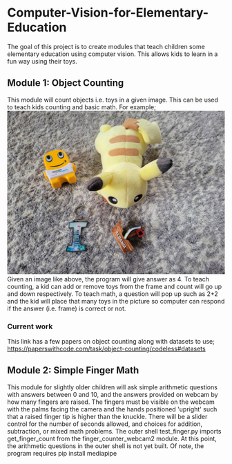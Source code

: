 # Computer-Vision-for-Elementary-Education

The goal of this project is to create modules that teach children some elementary education using computer vision. This allows kids to learn in a fun way using their toys.

## Module 1: Object Counting
This module will count objects i.e. toys in a given image. This can be used to teach kids counting and basic math. For example;
![](iqra-toys.jpg)
Given an image like above, the program will give answer as 4.
To teach counting, a kid can add or remove toys from the frame and count will go up and down respectively.
To teach math, a question will pop up such as 2+2 and the kid will place that many toys in the picture so computer can respond if the answer (i.e. frame) is correct or not.
### Current work
This link has a few papers on object counting along with datasets to use;
https://paperswithcode.com/task/object-counting/codeless#datasets

## Module 2: Simple Finger Math
This module for slightly older children will ask simple arithmetic questions with answers between 0 and 10, and the answers provided on webcam by how many fingers are raised. The fingers must be visible on the webcam with the palms facing the camera and the hands positioned 'upright' such that a raised finger tip is higher than the knuckle. There will be a slider control for the number of seconds allowed, and choices for addition, subtraction, or mixed math problems. The outer shell test_finger.py imports get_finger_count from the finger_counter_webcam2 module. At this point, the arithmetic questions in the outer shell is not yet built. Of note, the program requires 
pip install mediapipe 
